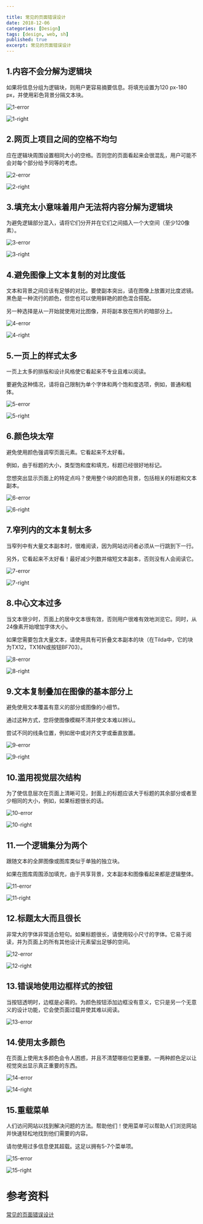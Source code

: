 ```yaml
---

title: 常见的页面错误设计
date: 2018-12-06
categories: [Design]
tags: [design, web, sh]
published: true
excerpt: 常见的页面错误设计
---
```


## 1.内容不会分解为逻辑块

如果将信息分组为逻辑块，则用户更容易摘要信息。将填充设置为120 px-180 px，并使用彩色背景分隔文本块。

![1-error](https://static.tildacdn.com/tild6338-3765-4565-b733-323464326432/noroot_1.png)

![1-right](https://static.tildacdn.com/tild6662-3662-4139-b465-306238313938/noroot_2.png)

## 2.网页上项目之间的空格不均匀

应在逻辑块周围设置相同大小的空格。否则您的页面看起来会很混乱，用户可能不会对每个部分给予同等的考虑。

![2-error](https://static.tildacdn.com/tild6335-3338-4263-b430-636365313837/_-1.png)

![2-right](https://static.tildacdn.com/tild6637-3936-4132-a433-373061663564/_-1.png)

## 3.填充太小意味着用户无法将内容分解为逻辑块

为避免逻辑部分混入，请将它们分开并在它们之间插入一个大空间（至少120像素）。

![3-error](https://static.tildacdn.com/tild6535-6264-4662-a364-333163663965/__20170919__111314_.png)

![3-right](https://static.tildacdn.com/tild6135-6561-4630-a464-653162353735/__20170919__111400.png)

## 4.避免图像上文本复制的对比度低

文本和背景之间应该有足够的对比。要使副本突出，请在图像上放置对比度滤镜。黑色是一种流行的颜色，但您也可以使用鲜艳的颜色混合搭配。

另一种选择是从一开始就使用对比图像，并将副本放在照片的暗部分上。

![4-error](https://static.tildacdn.com/tild3265-3735-4231-b661-633937623564/noroot.png)

![4-right](https://static.tildacdn.com/tild3163-3033-4337-b939-303731623563/noroot.png)

## 5.一页上的样式太多

一页上太多的排版和设计风格使它看起来不专业且难以阅读。

要避免这种情况，请将自己限制为单个字体和两个饱和度选项，例如，普通和粗体。

![5-error](https://static.tildacdn.com/tild3061-3261-4337-a133-303536616431/ggtg.png)

![5-right](https://static.tildacdn.com/tild3738-6665-4133-b836-316463386665/dbgdbg.png)

## 6.颜色块太窄

避免使用颜色强调窄页面元素。它看起来不太好看。

例如，由于标题的大小，类型饱和度和填充，标题已经很好地标记。

您想突出显示页面上的特定点吗？使用整个块的颜色背景，包括相关的标题和文本副本。

![6-error](https://static.tildacdn.com/tild3164-6435-4063-a262-633165613635/noroot.png)

![6-right](https://static.tildacdn.com/tild3337-3730-4631-a466-373330343238/noroot.png)

## 7.窄列内的文本复制太多

当窄列中有大量文本副本时，很难阅读，因为网站访问者必须从一行跳到下一行。

另外，它看起来不太好看！最好减少列数并缩短文本副本，否则没有人会阅读它。

![7-error](https://static.tildacdn.com/tild6639-3039-4437-b564-303364373363/__20170919__111314_.png)

![7-right](https://static.tildacdn.com/tild3462-6430-4837-b465-386132303039/__20170919__111400_.png)

## 8.中心文本过多

当文本很少时，页面上的居中文本很有效，否则用户很难有效地浏览它。同时，从24像素开始增加字体大小。

如果您需要包含大量文本，请使用具有可折叠文本副本的块（在Tilda中，它的块为TX12，TX16N或按钮BF703）。

![8-error](https://static.tildacdn.com/tild6461-6364-4466-b037-383265636437/noroot_3.png)

![8-right](https://static.tildacdn.com/tild6337-3962-4361-b861-653434643432/noroot_4.png)

## 9.文本复制叠加在图像的基本部分上

避免使用文本覆盖有意义的部分或图像的小细节。

通过这种方式，您将使图像模糊不清并使文本难以辨认。

尝试不同的线条位置，例如居中或对齐文字或垂直放置。

![9-error](https://static.tildacdn.com/tild3036-3030-4766-b361-376266626562/ghtt.png)

![9-right](https://static.tildacdn.com/tild6431-3864-4635-a564-383039663335/dgdfgf.png)

## 10.滥用视觉层次结构

为了使信息层次在页面上清晰可见，封面上的标题应该大于标题的其余部分或者至少相同的大小，例如，如果标题很长的话。

![10-error](https://static.tildacdn.com/tild6162-6462-4735-b162-356533303736/noroot_5_42.png)

![10-right](https://static.tildacdn.com/tild3638-6633-4232-a238-383133396266/4_.png)

## 11.一个逻辑集分为两个

跟随文本的全屏图像或图库类似于单独的独立块。

如果在图库周围添加填充，由于共享背景，文本副本和图像看起来都是逻辑整体。

![11-error](https://static.tildacdn.com/tild6563-3763-4638-b231-613336373531/noroot_6.png)

![11-right](https://static.tildacdn.com/tild6361-3762-4139-b832-386133616137/noroot_7.png)

## 12.标题太大而且很长

非常大的字体非常适合短句。如果标题很长，请使用较小尺寸的字体。它易于阅读，并为页面上的所有其他设计元素留出足够的空间。

![12-error](https://static.tildacdn.com/tild3965-3362-4531-b637-353466626339/ddfb.png)

![12-right](https://static.tildacdn.com/tild3839-3862-4333-b234-623335643236/ggb.png)

## 13.错误地使用边框样式的按钮

当按钮透明时，边框是必需的。为颜色按钮添加边框没有意义，它只是另一个无意义的设计功能，它会使页面过载并使其难以阅读。

![13-error](https://static.tildacdn.com/tild3034-6436-4436-a131-323039316636/noroot.png)

## 14.使用太多颜色

在页面上使用太多颜色会令人困惑，并且不清楚哪些位更重要。一两种颜色足以让视觉突出显示真正重要的东西。

![14-error](https://static.tildacdn.com/tild3330-3362-4636-b132-313337643536/dfgdg.png)

![14-right](https://static.tildacdn.com/tild6461-3831-4261-a666-396132333666/dgdgd.png)

## 15.重载菜单

人们访问网站以找到解决问题的方法。帮助他们！使用菜单可以帮助人们浏览网站并快速轻松地找到他们需要的内容。

请勿使用过多信息使其超载。这足以拥有5-7个菜单项。

![15-error](https://static.tildacdn.com/tild3439-6233-4136-b938-396137326564/noroot.png)

![15-right](https://static.tildacdn.com/tild3361-6464-4436-b664-316464393930/noroot.png)

# 参考资料

[常见的页面错误设计](http://blog-en.tilda.cc/articles-website-design-mistakes)

